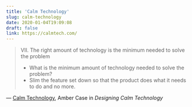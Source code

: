 ```yaml
---
title: 'Calm Technology'
slug: calm-technology
date: 2020-01-04T19:09:08
draft: false
link: https://calmtech.com/
---
```


> VII. The right amount of technology is the minimum needed to solve the problem
>
> - What is the minimum amount of technology needed to solve the problem?
> - Slim the feature set down so that the product does what it needs to do and no more.

— [Calm Technology](https://calmtech.com/), Amber Case in _Designing Calm Technology_
